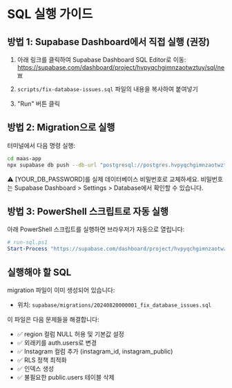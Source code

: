 # SQL 실행 가이드

## 방법 1: Supabase Dashboard에서 직접 실행 (권장)

1. 아래 링크를 클릭하여 Supabase Dashboard SQL Editor로 이동:
   https://supabase.com/dashboard/project/hvpyqchgimnzaotwztuy/sql/new

2. `scripts/fix-database-issues.sql` 파일의 내용을 복사하여 붙여넣기

3. "Run" 버튼 클릭

## 방법 2: Migration으로 실행

터미널에서 다음 명령 실행:

```bash
cd maas-app
npx supabase db push --db-url "postgresql://postgres.hvpyqchgimnzaotwztuy:[YOUR_DB_PASSWORD]@aws-1-ap-northeast-2.pooler.supabase.com:6543/postgres"
```

⚠️ [YOUR_DB_PASSWORD]를 실제 데이터베이스 비밀번호로 교체하세요.
비밀번호는 Supabase Dashboard > Settings > Database에서 확인할 수 있습니다.

## 방법 3: PowerShell 스크립트로 자동 실행

아래 PowerShell 스크립트를 실행하면 브라우저가 자동으로 열립니다:

```powershell
# run-sql.ps1
Start-Process "https://supabase.com/dashboard/project/hvpyqchgimnzaotwztuy/sql/new"
```

## 실행해야 할 SQL

migration 파일이 이미 생성되어 있습니다:
- 위치: `supabase/migrations/20240820000001_fix_database_issues.sql`

이 파일은 다음 문제들을 해결합니다:
- ✅ region 컬럼 NULL 허용 및 기본값 설정
- ✅ 외래키를 auth.users로 변경
- ✅ Instagram 컬럼 추가 (instagram_id, instagram_public)
- ✅ RLS 정책 최적화
- ✅ 인덱스 생성
- ✅ 불필요한 public.users 테이블 삭제
